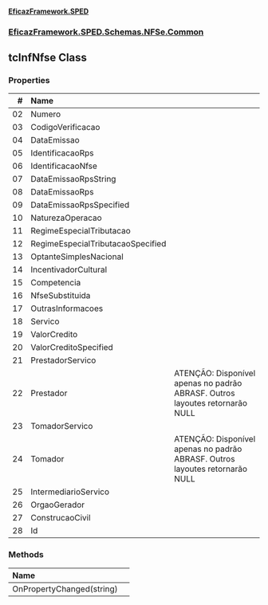 #### [EficazFramework.SPED](EficazFrameworkSPED.md 'EficazFramework SPED')
### [EficazFramework.SPED.Schemas.NFSe.Common](EficazFramework.SPED.Schemas.NFSe.Common.md 'EficazFramework.SPED.Schemas.NFSe.Common')

## tcInfNfse Class
### Properties

| # | Name | |
| ---: | :--- | :--- |
| 02 | Numero |  |
| 03 | CodigoVerificacao |  |
| 04 | DataEmissao |  |
| 05 | IdentificacaoRps |  |
| 06 | IdentificacaoNfse |  |
| 07 | DataEmissaoRpsString |  |
| 08 | DataEmissaoRps |  |
| 09 | DataEmissaoRpsSpecified |  |
| 10 | NaturezaOperacao |  |
| 11 | RegimeEspecialTributacao |  |
| 12 | RegimeEspecialTributacaoSpecified |  |
| 13 | OptanteSimplesNacional |  |
| 14 | IncentivadorCultural |  |
| 15 | Competencia |  |
| 16 | NfseSubstituida |  |
| 17 | OutrasInformacoes |  |
| 18 | Servico |  |
| 19 | ValorCredito |  |
| 20 | ValorCreditoSpecified |  |
| 21 | PrestadorServico |  |
| 22 | Prestador | ATENÇÃO: Disponível apenas no padrão ABRASF. Outros layoutes retornarão NULL |
| 23 | TomadorServico |  |
| 24 | Tomador | ATENÇÃO: Disponível apenas no padrão ABRASF. Outros layoutes retornarão NULL |
| 25 | IntermediarioServico |  |
| 26 | OrgaoGerador |  |
| 27 | ConstrucaoCivil |  |
| 28 | Id |  |
### Methods

| Name | |
| :--- | :--- |
| OnPropertyChanged(string) |  |
